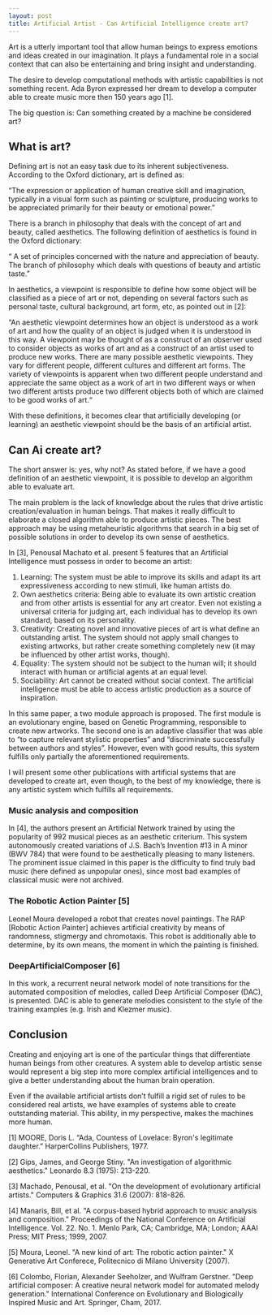 ```yaml
---
layout: post
title: Artificial Artist - Can Artificial Intelligence create art?
---
```


Art is a utterly important tool that allow human beings to express emotions and ideas created in our imagination. It plays a fundamental role in a social context that can also be entertaining and bring insight and understanding.

The desire to develop computational methods with artistic capabilities is not something recent. Ada Byron expressed her dream to develop a computer able to create music more then 150 years ago [1].

The big question is: Can something created by a machine be considered art?

## What is art?

Defining art is not an easy task due to its inherent subjectiveness. According to the Oxford dictionary, art is defined as:

“The expression or application of human creative skill and imagination, typically in a visual form such as painting or sculpture, producing works to be appreciated primarily for their beauty or emotional power.”

There is a branch in philosophy that deals with the concept of art and beauty, called aesthetics. The following definition of aesthetics is found in the Oxford dictionary:

“ A set of principles concerned with the nature and appreciation of beauty. The branch of philosophy which deals with questions of beauty and artistic taste.” 

In aesthetics, a viewpoint is responsible to define how some object will be classified as a piece of art or not, depending on several factors such as personal taste, cultural background, art form, etc, as pointed out in [2]:

“An aesthetic viewpoint determines how an object is understood as a work of art and how the quality of an object is judged when it is understood in this way. A viewpoint may be thought of as a construct of an observer used to consider objects as works of art and as a construct of an artist used to produce new works. 
There are many possible aesthetic viewpoints. They vary for different people, different cultures and different art forms. The variety of viewpoints is apparent when two different people understand and appreciate the same object as a work of art in two different ways or when two different artists produce two different objects both of which are claimed to be good works of art.“

With these definitions, it becomes clear that artificially developing (or learning) an aesthetic viewpoint should be the basis of an artificial artist.

## Can Ai create art?

The short answer is: yes, why not? As stated before, if we have a good definition of an aesthetic viewpoint, it is possible to develop an algorithm able to evaluate art.

The main problem is the lack of knowledge about the rules that drive artistic creation/evaluation in human beings. That makes it really difficult to elaborate a closed algorithm able to produce artistic pieces. The best approach may be using metaheuristic algorithms that search in a big set of possible solutions in order to develop its own sense of aesthetics.

In [3], Penousal Machato et al. present 5 features that an Artificial Intelligence must possess in order to become an artist:

1. Learning: The system must be able to improve its skills and adapt its art expressiveness according to new stimuli, like human artists do.
2. Own aesthetics criteria: Being able to evaluate its own artistic creation and from other artists is essential for any art creator. Even not existing a universal criteria for judging art, each individual has to develop its own standard, based on its personality.
3. Creativity: Creating novel and innovative pieces of art is what define an outstanding artist. The system should not apply small changes to existing artworks, but rather create something completely new (it may be influenced by other artist works, though).
4. Equality: The system should not be subject to the human will; it should interact with human or artificial agents at an equal level.
5. Sociability: Art cannot be created without social context. The artificial intelligence must be able to access artistic production as a source of inspiration.

In this same paper, a two module approach is proposed. The first module is an evolutionary engine, based on Genetic Programming, responsible to create new artworks. The second one is an adaptive classifier that was able to “to capture relevant stylistic properties” and “discriminate successfully between authors and styles”. However, even with good results, this system fulfills only partially the aforementioned requirements. 

I will present some other publications with artificial systems that are developed to create art, even though, to the best of my knowledge, there is any artistic system which fulfills all requirements.

### Music analysis and composition

In [4], the authors present an Artificial Network trained by using the popularity of 992 musical pieces as an aesthetic criterium. This system autonomously created variations of J.S. Bach’s Invention #13 in A minor (BWV 784) that were found to be aesthetically pleasing to many listeners. The prominent issue claimed in this paper is the difficulty to find truly bad music (here defined as unpopular ones), since most bad examples of classical music were not archived.

### The Robotic Action Painter [5]

Leonel Moura developed a robot that creates novel paintings.
The RAP [Robotic Action Painter] achieves artificial creativity by means of randomness, stigmergy and chromotaxis. This robot is additionally able to determine, by its own means, the moment in which the painting is finished.

### DeepArtificialComposer [6]

In this work, a recurrent neural network model of note transitions for the automated composition of melodies, called Deep Artificial Composer (DAC), is presented. DAC is able to generate melodies consistent to the style of the training examples (e.g. Irish and Klezmer music). 

## Conclusion

Creating and enjoying art is one of the particular things that differentiate human beings from other creatures. A system able to develop artistic sense would represent a big step into more complex artificial intelligences and to give a better understanding about the human brain operation. 

Even if the available artificial artists don’t fulfill a rigid set of rules to be considered real artists, we have examples of systems able to create outstanding material. This ability, in my perspective, makes the machines more human.


[1] MOORE, Doris L. “Ada, Countess of Lovelace: Byron's legitimate daughter.” HarperCollins Publishers, 1977.

[2] Gips, James, and George Stiny. "An investigation of algorithmic aesthetics." Leonardo 8.3 (1975): 213-220.

[3] Machado, Penousal, et al. "On the development of evolutionary artificial artists." Computers & Graphics 31.6 (2007): 818-826.

[4] Manaris, Bill, et al. "A corpus-based hybrid approach to music analysis and composition." Proceedings of the National Conference on Artificial Intelligence. Vol. 22. No. 1. Menlo Park, CA; Cambridge, MA; London; AAAI Press; MIT Press; 1999, 2007.

[5] Moura, Leonel. "A new kind of art: The robotic action painter." X Generative Art Conferece, Politecnico di Milano University (2007).

[6] Colombo, Florian, Alexander Seeholzer, and Wulfram Gerstner. "Deep artificial composer: A creative neural network model for automated melody generation." International Conference on Evolutionary and Biologically Inspired Music and Art. Springer, Cham, 2017.
